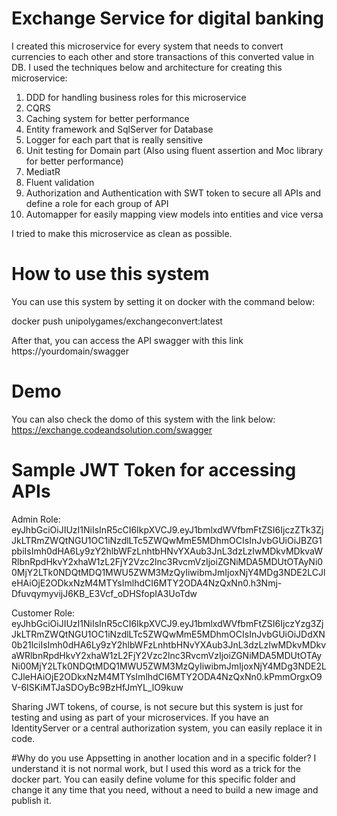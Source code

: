 # Exchange Service for digital banking
I created this microservice for every system that needs to convert currencies to each other and store transactions of this converted value in DB.
I used the techniques below and architecture for creating this microservice:
1) DDD for handling business roles for this microservice
2) CQRS
3) Caching system for better performance
4) Entity framework and SqlServer for Database
5) Logger for each part that is really sensitive
6) Unit testing for Domain part (Also using fluent assertion and Moc library for better performance)
7) MediatR
8) Fluent validation
9) Authorization and Authentication with SWT token to secure all APIs and define a role for each group of API
10) Automapper for easily mapping view models into entities and vice versa

I tried to make this microservice as clean as possible.

# How to use this system
You can use this system by setting it on docker with the command below:

docker push unipolygames/exchangeconvert:latest

After that, you can access the API swagger with this link
https://yourdomain/swagger

# Demo
You can also check the domo of this system with the link below:
https://exchange.codeandsolution.com/swagger

# Sample JWT Token for accessing APIs
Admin Role:
eyJhbGciOiJIUzI1NiIsInR5cCI6IkpXVCJ9.eyJ1bmlxdWVfbmFtZSI6IjczZTk3ZjJkLTRmZWQtNGU1OC1iNzdlLTc5ZWQwMmE5MDhmOCIsInJvbGUiOiJBZG1pbiIsImh0dHA6Ly9zY2hlbWFzLnhtbHNvYXAub3JnL3dzLzIwMDkvMDkvaWRlbnRpdHkvY2xhaW1zL2FjY2Vzc2lnc3RvcmVzIjoiZGNiMDA5MDUtOTAyNi00MjY2LTk0NDQtMDQ1MWU5ZWM3MzQyIiwibmJmIjoxNjY4MDg3NDE2LCJleHAiOjE2ODkxNzM4MTYsImlhdCI6MTY2ODA4NzQxNn0.h3Nmj-DfuvqymyvijJ6KB_E3Vcf_oDHSfopIA3UoTdw

Customer Role:
eyJhbGciOiJIUzI1NiIsInR5cCI6IkpXVCJ9.eyJ1bmlxdWVfbmFtZSI6IjczYzg3ZjJkLTRmZWQtNGU1OC1iNzdlLTc5ZWQwMmE5MDhmOCIsInJvbGUiOiJDdXN0b21lciIsImh0dHA6Ly9zY2hlbWFzLnhtbHNvYXAub3JnL3dzLzIwMDkvMDkvaWRlbnRpdHkvY2xhaW1zL2FjY2Vzc2lnc3RvcmVzIjoiZGNiMDA5MDUtOTAyNi00MjY2LTk0NDQtMDQ1MWU5ZWM3MzQyIiwibmJmIjoxNjY4MDg3NDE2LCJleHAiOjE2ODkxNzM4MTYsImlhdCI6MTY2ODA4NzQxNn0.kPmmOrgxO9V-6ISKiMTJaSDOyBc9BzHfJmYL_lO9kuw

Sharing JWT tokens, of course, is not secure but this system is just for testing and using as part of your microservices. If you have an IdentityServer or a central authorization system, you can easily replace it in code.


#Why do you use Appsetting in another location and in a specific folder?
I understand it is not normal work, but I used this word as a trick for the docker part. You can easily define volume for this specific folder and change it any time that you need, without a need to build a new image and publish it.
